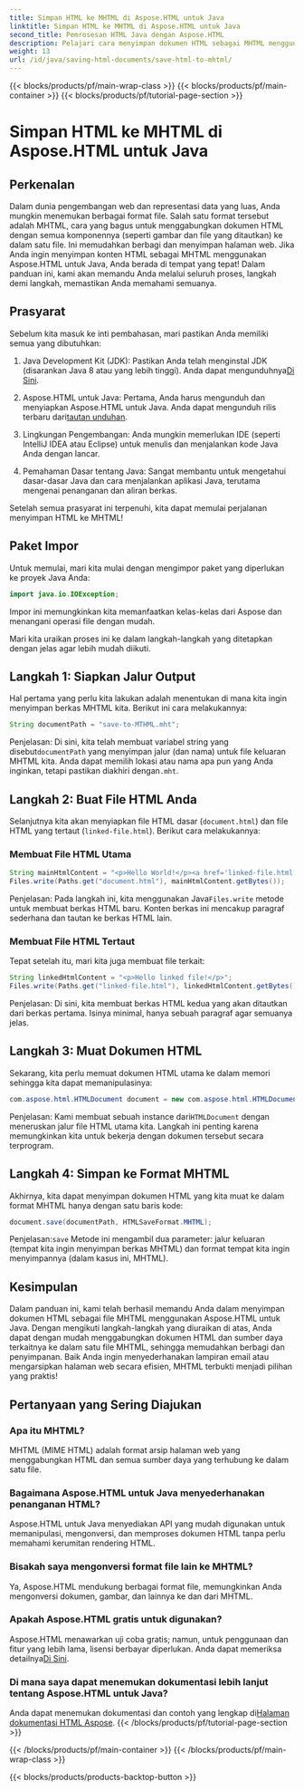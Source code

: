 ```yaml
---
title: Simpan HTML ke MHTML di Aspose.HTML untuk Java
linktitle: Simpan HTML ke MHTML di Aspose.HTML untuk Java
second_title: Pemrosesan HTML Java dengan Aspose.HTML
description: Pelajari cara menyimpan dokumen HTML sebagai MHTML menggunakan Aspose.HTML untuk Java dengan panduan langkah demi langkah ini, lengkap dengan contoh kode dan kiat praktis.
weight: 13
url: /id/java/saving-html-documents/save-html-to-mhtml/
---
```


{{< blocks/products/pf/main-wrap-class >}}
{{< blocks/products/pf/main-container >}}
{{< blocks/products/pf/tutorial-page-section >}}

# Simpan HTML ke MHTML di Aspose.HTML untuk Java

## Perkenalan
Dalam dunia pengembangan web dan representasi data yang luas, Anda mungkin menemukan berbagai format file. Salah satu format tersebut adalah MHTML, cara yang bagus untuk menggabungkan dokumen HTML dengan semua komponennya (seperti gambar dan file yang ditautkan) ke dalam satu file. Ini memudahkan berbagi dan menyimpan halaman web. Jika Anda ingin menyimpan konten HTML sebagai MHTML menggunakan Aspose.HTML untuk Java, Anda berada di tempat yang tepat! Dalam panduan ini, kami akan memandu Anda melalui seluruh proses, langkah demi langkah, memastikan Anda memahami semuanya.

## Prasyarat

Sebelum kita masuk ke inti pembahasan, mari pastikan Anda memiliki semua yang dibutuhkan:

1. Java Development Kit (JDK): Pastikan Anda telah menginstal JDK (disarankan Java 8 atau yang lebih tinggi). Anda dapat mengunduhnya[Di Sini](https://www.oracle.com/java/technologies/javase/javase-jdk8-downloads.html).
  
2.  Aspose.HTML untuk Java: Pertama, Anda harus mengunduh dan menyiapkan Aspose.HTML untuk Java. Anda dapat mengunduh rilis terbaru dari[tautan unduhan](https://releases.aspose.com/html/java/).

3. Lingkungan Pengembangan: Anda mungkin memerlukan IDE (seperti IntelliJ IDEA atau Eclipse) untuk menulis dan menjalankan kode Java Anda dengan lancar.

4. Pemahaman Dasar tentang Java: Sangat membantu untuk mengetahui dasar-dasar Java dan cara menjalankan aplikasi Java, terutama mengenai penanganan dan aliran berkas.

Setelah semua prasyarat ini terpenuhi, kita dapat memulai perjalanan menyimpan HTML ke MHTML!

## Paket Impor

Untuk memulai, mari kita mulai dengan mengimpor paket yang diperlukan ke proyek Java Anda:

```java
import java.io.IOException;
```

Impor ini memungkinkan kita memanfaatkan kelas-kelas dari Aspose dan menangani operasi file dengan mudah. 

Mari kita uraikan proses ini ke dalam langkah-langkah yang ditetapkan dengan jelas agar lebih mudah diikuti.

## Langkah 1: Siapkan Jalur Output

Hal pertama yang perlu kita lakukan adalah menentukan di mana kita ingin menyimpan berkas MHTML kita. Berikut ini cara melakukannya:

```java
String documentPath = "save-to-MTHML.mht";
```

 Penjelasan: Di sini, kita telah membuat variabel string yang disebut`documentPath` yang menyimpan jalur (dan nama) untuk file keluaran MHTML kita. Anda dapat memilih lokasi atau nama apa pun yang Anda inginkan, tetapi pastikan diakhiri dengan`.mht`.

## Langkah 2: Buat File HTML Anda

Selanjutnya kita akan menyiapkan file HTML dasar (`document.html`) dan file HTML yang tertaut (`linked-file.html`). Berikut cara melakukannya:

### Membuat File HTML Utama

```java
String mainHtmlContent = "<p>Hello World!</p><a href='linked-file.html'>linked file</a>";
Files.write(Paths.get("document.html"), mainHtmlContent.getBytes());
```

 Penjelasan: Pada langkah ini, kita menggunakan Java`Files.write` metode untuk membuat berkas HTML baru. Konten berkas ini mencakup paragraf sederhana dan tautan ke berkas HTML lain.

### Membuat File HTML Tertaut 

Tepat setelah itu, mari kita juga membuat file terkait:

```java
String linkedHtmlContent = "<p>Hello linked file!</p>";
Files.write(Paths.get("linked-file.html"), linkedHtmlContent.getBytes());
```

Penjelasan: Di sini, kita membuat berkas HTML kedua yang akan ditautkan dari berkas pertama. Isinya minimal, hanya sebuah paragraf agar semuanya jelas.

## Langkah 3: Muat Dokumen HTML

Sekarang, kita perlu memuat dokumen HTML utama ke dalam memori sehingga kita dapat memanipulasinya:

```java
com.aspose.html.HTMLDocument document = new com.aspose.html.HTMLDocument("document.html");
```

 Penjelasan: Kami membuat sebuah instance dari`HTMLDocument` dengan meneruskan jalur file HTML utama kita. Langkah ini penting karena memungkinkan kita untuk bekerja dengan dokumen tersebut secara terprogram.

## Langkah 4: Simpan ke Format MHTML

Akhirnya, kita dapat menyimpan dokumen HTML yang kita muat ke dalam format MHTML hanya dengan satu baris kode:

```java
document.save(documentPath, HTMLSaveFormat.MHTML);
```

 Penjelasan:`save` Metode ini mengambil dua parameter: jalur keluaran (tempat kita ingin menyimpan berkas MHTML) dan format tempat kita ingin menyimpannya (dalam kasus ini, MHTML). 

## Kesimpulan
Dalam panduan ini, kami telah berhasil memandu Anda dalam menyimpan dokumen HTML sebagai file MHTML menggunakan Aspose.HTML untuk Java. Dengan mengikuti langkah-langkah yang diuraikan di atas, Anda dapat dengan mudah menggabungkan dokumen HTML dan sumber daya terkaitnya ke dalam satu file MHTML, sehingga memudahkan berbagi dan penyimpanan. Baik Anda ingin menyederhanakan lampiran email atau mengarsipkan halaman web secara efisien, MHTML terbukti menjadi pilihan yang praktis!

## Pertanyaan yang Sering Diajukan

### Apa itu MHTML?
MHTML (MIME HTML) adalah format arsip halaman web yang menggabungkan HTML dan semua sumber daya yang terhubung ke dalam satu file.

### Bagaimana Aspose.HTML untuk Java menyederhanakan penanganan HTML?
Aspose.HTML untuk Java menyediakan API yang mudah digunakan untuk memanipulasi, mengonversi, dan memproses dokumen HTML tanpa perlu memahami kerumitan rendering HTML.

### Bisakah saya mengonversi format file lain ke MHTML?
Ya, Aspose.HTML mendukung berbagai format file, memungkinkan Anda mengonversi dokumen, gambar, dan lainnya ke dan dari MHTML.

### Apakah Aspose.HTML gratis untuk digunakan?
 Aspose.HTML menawarkan uji coba gratis; namun, untuk penggunaan dan fitur yang lebih lama, lisensi berbayar diperlukan. Anda dapat memeriksa detailnya[Di Sini](https://purchase.aspose.com/buy).

### Di mana saya dapat menemukan dokumentasi lebih lanjut tentang Aspose.HTML untuk Java?
 Anda dapat menemukan dokumentasi dan contoh yang lengkap di[Halaman dokumentasi HTML Aspose](https://reference.aspose.com/html/java/).
{{< /blocks/products/pf/tutorial-page-section >}}

{{< /blocks/products/pf/main-container >}}
{{< /blocks/products/pf/main-wrap-class >}}

{{< blocks/products/products-backtop-button >}}
